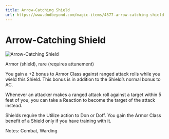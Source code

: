 ```yaml
---
title: Arrow-Catching Shield
url: https://www.dndbeyond.com/magic-items/4577-arrow-catching-shield
---
```


# Arrow-Catching Shield

![Arrow-Catching Shield](arrow-catching-shield.png)

Armor (shield), rare (requires attunement)

You gain a +2 bonus to Armor Class against ranged attack rolls while you wield this Shield. This bonus is in addition to the Shield’s normal bonus to AC.

Whenever an attacker makes a ranged attack roll against a target within 5 feet of you, you can take a Reaction to become the target of the attack instead.


Shields require the Utilize action to Don or Doff. You gain the Armor Class benefit of a Shield only if you have training with it.

Notes: Combat, Warding